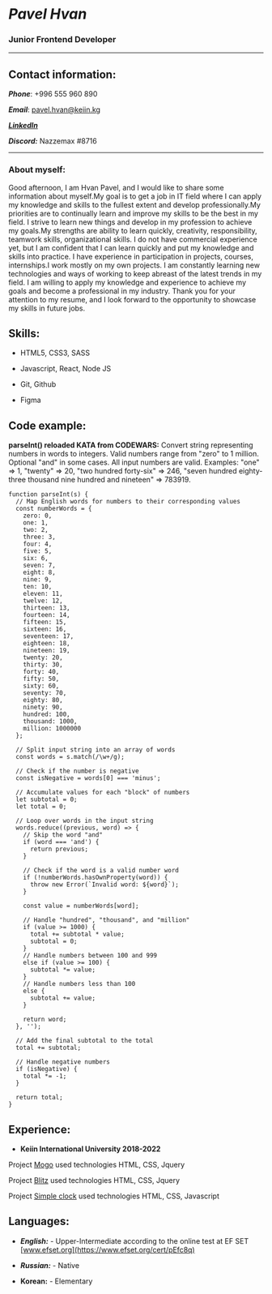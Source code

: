 # ***Pavel Hvan***

### Junior Frontend Developer

______
 
## Contact information:

***Phone***: +996 555 960 890

***Email***: pavel.hvan@keiin.kg

***[LinkedIn](https://www.linkedin.com/in/pkhvan/)***

***Discord:*** Nazzemax #8716

  ____

### About myself:
Good afternoon, I am Hvan Pavel, and I would like to share some information about myself.My goal is to get a job in IT field where I can apply my knowledge and skills to the fullest extent and develop professionally.My priorities are to continually learn and improve my skills to be the best in my field. I strive to learn new things and develop in my profession to achieve my goals.My strengths are ability to learn quickly, creativity, responsibility, teamwork skills, organizational skills. I do not have commercial experience yet, but I am confident that I can learn quickly and put my knowledge and skills into practice. I have experience in participation in projects, courses, internships.I work mostly on my own projects. 
I am constantly learning new technologies and ways of working to keep abreast of the latest trends in my field. I am willing to apply my knowledge and experience to achieve my goals and become a professional in my industry. Thank you for your attention to my resume, and I look forward to the opportunity to showcase my skills in future jobs.

## Skills:

- HTML5, CSS3, SASS

- Javascript, React, Node JS

- Git, Github

- Figma

## Code example:
**parseInt() reloaded KATA from CODEWARS:**  Convert string representing numbers in words to integers. Valid numbers range from "zero" to 1 million. Optional "and" in some cases. All input numbers are valid. Examples: "one" => 1, "twenty" => 20, "two hundred forty-six" => 246, "seven hundred eighty-three thousand nine hundred and nineteen" => 783919.

```
function parseInt(s) {
  // Map English words for numbers to their corresponding values
  const numberWords = {
    zero: 0,
    one: 1,
    two: 2,
    three: 3,
    four: 4,
    five: 5,
    six: 6,
    seven: 7,
    eight: 8,
    nine: 9,
    ten: 10,
    eleven: 11,
    twelve: 12,
    thirteen: 13,
    fourteen: 14,
    fifteen: 15,
    sixteen: 16,
    seventeen: 17,
    eighteen: 18,
    nineteen: 19,
    twenty: 20,
    thirty: 30,
    forty: 40,
    fifty: 50,
    sixty: 60,
    seventy: 70,
    eighty: 80,
    ninety: 90,
    hundred: 100,
    thousand: 1000,
    million: 1000000
  };

  // Split input string into an array of words
  const words = s.match(/\w+/g);

  // Check if the number is negative
  const isNegative = words[0] === 'minus';

  // Accumulate values for each "block" of numbers
  let subtotal = 0;
  let total = 0;

  // Loop over words in the input string
  words.reduce((previous, word) => {
    // Skip the word "and"
    if (word === 'and') {
      return previous;
    }

    // Check if the word is a valid number word
    if (!numberWords.hasOwnProperty(word)) {
      throw new Error(`Invalid word: ${word}`);
    }

    const value = numberWords[word];

    // Handle "hundred", "thousand", and "million"
    if (value >= 1000) {
      total += subtotal * value;
      subtotal = 0;
    }
    // Handle numbers between 100 and 999
    else if (value >= 100) {
      subtotal *= value;
    }
    // Handle numbers less than 100
    else {
      subtotal += value;
    }

    return word;
  }, '');

  // Add the final subtotal to the total
  total += subtotal;

  // Handle negative numbers
  if (isNegative) {
    total *= -1;
  }

  return total;
}
```

## Experience:

- **Keiin International University 2018-2022**

Project [Mogo](https://github.com/Nazzemax/Mogo) used technologies HTML, CSS, Jquery

Project [Blitz](https://github.com/Nazzemax/blitzWebsite) used technologies HTML, CSS, Jquery

Project [Simple clock](https://github.com/Nazzemax/simpleClock) used technologies HTML, CSS, Javascript

## Languages:

- ***English:*** - Upper-Intermediate according to the online test at EF SET [www.efset.org](https://www.efset.org/cert/pEfc8q)

- ***Russian:*** - Native

- **Korean:** - Elementary
